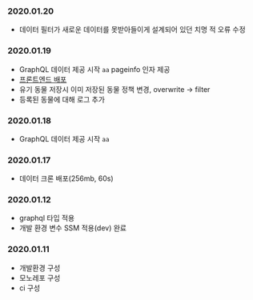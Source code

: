 ### 2020.01.20
- 데이터 필터가 새로운 데이터를 못받아들이게 설계되어 있던 치명 적 오류 수정
### 2020.01.19
- GraphQL 데이터 제공 시작 `aa` pageinfo 인자 제공
- [프론트엔드 배포](https://deptno.github.io/abaondoned-animals)
- 유기 동물 저장시 이미 저장된 동물 정책 변경, overwrite -> filter
- 등록된 동물에 대해 로그 추가
### 2020.01.18
- GraphQL 데이터 제공 시작 `aa`
### 2020.01.17
- 데이터 크론 배포(256mb, 60s)
### 2020.01.12
- graphql 타입 적용
- 개발 환경 변수 SSM 적용(dev) 완료
### 2020.01.11
- 개발환경 구성
- 모노레포 구성
- ci 구성
